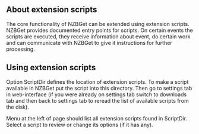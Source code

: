 ## About extension scripts

The core functionality of NZBGet can be extended using extension scripts. NZBGet provides documented entry points for scripts. On certain events the scripts are executed, they receive information about event, do certain work and can communicate with NZBGet to give it instructions for further processing.

## Using extension scripts
Option ScriptDir defines the location of extension scripts. To make a script available in NZBGet put the script into this directory. Then go to settings tab in web-interface (if you were already on settings tab switch to downloads tab and then back to settings tab to reread the list of available scripts from the disk).

Menu at the left of page should list all extension scripts found in ScriptDir. Select a script to review or change its options (if it has any).